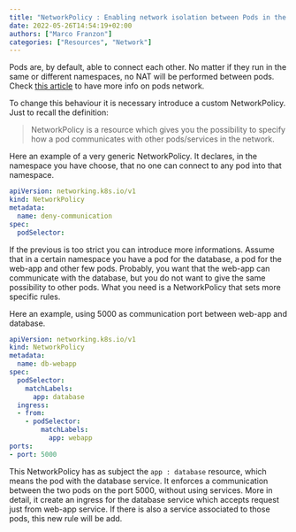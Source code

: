 ```yaml
---
title: "NetworkPolicy : Enabling network isolation between Pods in the same Namespace"
date: 2022-05-26T14:54:19+02:00
authors: ["Marco Franzon"]
categories: ["Resources", "Network"]
---
```


Pods are, by default, able to connect each other. No matter if they run in the same or different namespaces, no NAT will be performed between pods. Check [this article](https://kubetips.cloud/posts/containersinpod/) to have more info on pods network.

To change this behaviour it is necessary introduce a custom NetworkPolicy. Just to recall the definition:

> NetworkPolicy is a resource which gives you the possibility to specify how a pod communicates with other pods/services in the network.

Here an example of a very generic NetworkPolicy. It declares, in the namespace you have choose, that no one can connect to any pod into that namespace.

```yaml
apiVersion: networking.k8s.io/v1
kind: NetworkPolicy
metadata:
  name: deny-communication
spec:
  podSelector:
```

If the previous is too strict you can introduce more informations. Assume that in a certain namespace you have a pod for the database, a pod for the web-app and other few pods. Probably, you want that the web-app can communicate with the database, but you do not want to give the same possibility to other pods.
What you need is a NetworkPolicy that sets more specific rules.

Here an example, using 5000 as communication port between web-app and database.

```yaml
apiVersion: networking.k8s.io/v1
kind: NetworkPolicy
metadata:
  name: db-webapp
spec:
  podSelector:
    matchLabels:
      app: database
  ingress:
  - from:
    - podSelector:
        matchLabels:
          app: webapp
ports:
- port: 5000
```

This NetworkPolicy has as subject the `app : database` resource, which means the pod with the database service. It enforces a communication between the two pods on the port 5000, without using services. More in detail, it create an ingress for the database service which accepts request just from web-app service. If there is also a service associated to those pods, this new rule will be add.
